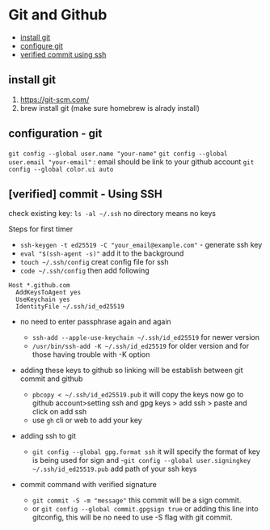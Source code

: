 # Git and Github 

- [install git](#install-git)
- [configure git](#configuration---git)
- [verified commit using ssh](#verified-commit---using-ssh)



## install git 

1. https://git-scm.com/
2. brew install git (make sure homebrew is alrady install)

## configuration - git

`git config --global user.name "your-name"`
`git config --global user.email "your-email"` : email should be link to your github account
`git config --global color.ui auto`

## [verified] commit - Using SSH

check existing key: `ls -al ~/.ssh` no directory means no keys

Steps for first timer

- `ssh-keygen -t ed25519 -C "your_email@example.com"` - generate ssh key
- `eval "$(ssh-agent -s)"` add it to the background
- `touch ~/.ssh/config` creat config file for ssh
- `code ~/.ssh/config` then add following

```git
Host *.github.com
  AddKeysToAgent yes
  UseKeychain yes
  IdentityFile ~/.ssh/id_ed25519
```

- no need to enter passphrase again and again
  - `ssh-add --apple-use-keychain ~/.ssh/id_ed25519` for newer version 
  - `/usr/bin/ssh-add -K ~/.ssh/id_ed25519` for older version and for those having trouble with -K option

- adding these keys to github so linking will be establish between git commit and github
  - `pbcopy < ~/.ssh/id_ed25519.pub` it will copy the keys now go to github account>setting ssh and gpg keys > add ssh > paste and click on add ssh
  - use `gh` cli or web to add your key

- adding ssh to git 
  - `git config --global gpg.format ssh` it will specify the format of key is being used for sign and 
  -`git config --global user.signingkey ~/.ssh/id_ed25519.pub` add path of your ssh keys 
- commit command with verified signature 
  - `git commit -S -m "message"`  this commit will be a sign commit.
  - or `git config --global commit.gpgsign true` or adding this line into gitconfig, this will be no need to use -S flag with git commit.

